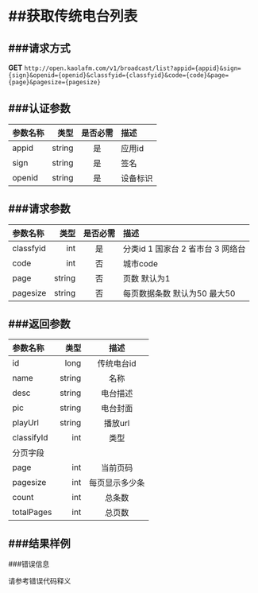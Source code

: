 ##获取传统电台列表
===
###请求方式
---

**GET** `http://open.kaolafm.com/v1/broadcast/list?appid={appid}&sign={sign}&openid={openid}&classfyid={classfyid}&code={code}&page={page}&pagesize={pagesize}`

###认证参数
---
| 参数名称 | 类型    | 是否必需 |描述
|:------- |-------:|:------:|:----|
| appid   | string |   是   |应用id
| sign    | string |   是   |签名
| openid  | string |   是   |设备标识


###请求参数
---

| 参数名称 | 类型    | 是否必需 |描述
|:------- |-------:|:------:|:----|
| classfyid   | int |   是   |分类id 1 国家台 2 省市台 3 网络台
| code   | int |   否   | 城市code 
| page    | string |   否   |页数 默认为1
| pagesize | string | 否 | 每页数据条数 默认为50 最大50

###返回参数
---

| 参数名称 | 类型    | 描述 
|:------- |-------:|:------:|
| id   | long | 传统电台id  |
| name  | string |   名称 |
|desc|string|电台描述
|pic|string|电台封面
|playUrl|string|播放url
|classifyId|int|类型
|分页字段
|page|int|	当前页码
|pagesize|int|每页显示多少条
|count|int|总条数
|totalPages|int|总页数


###结果样例
---


###错误信息

请参考错误代码释义

